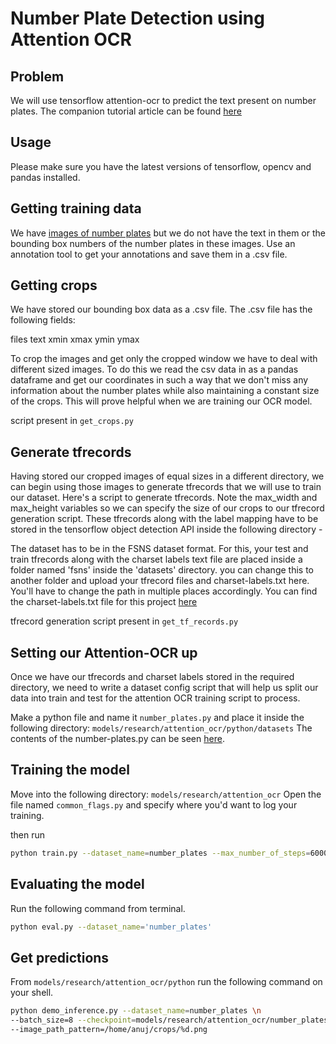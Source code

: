 # Number Plate Detection using Attention OCR

## Problem

We will use tensorflow attention-ocr to predict the text present on number plates. The companion tutorial article can be found [here](https://nanonets.com/blog/attention-ocr-for-text-recogntion/)

## Usage

Please make sure you have the latest versions of tensorflow, opencv and pandas installed. 

## Getting training data
We have [images of number plates](https://dataturks.com/projects/devika.mishra/Indian_Number_plates) but we do not have the text in them or the bounding box numbers of the number plates in these images. Use an annotation tool to get your annotations and save them in a .csv file.


## Getting crops
We have stored our bounding box data as a .csv file. The .csv file has the following fields:

files
text
xmin
xmax
ymin
ymax

To crop the images and get only the cropped window we have to deal with different sized images. To do this we read the csv data in as a pandas dataframe and get our coordinates in such a way that we don't miss any information about the number plates while also maintaining a constant size of the crops. This will prove helpful when we are training our OCR model.

script present in ```get_crops.py```

## Generate tfrecords
Having stored our cropped images of equal sizes in a different directory, we can begin using those images to generate tfrecords that we will use to train our dataset. Here's a script to generate tfrecords. Note the max_width and max_height variables so we can specify the size of our crops to our tfrecord generation script. These tfrecords along with the label mapping have to be stored in the tensorflow object detection API inside the following directory -

The dataset has to be in the FSNS dataset format. For this, your test and train tfrecords along with the charset labels text file are placed inside a folder named 'fsns' inside the 'datasets' directory. you can change this to another folder and upload your tfrecord files and charset-labels.txt here. You'll have to change the path in multiple places accordingly. You can find the charset-labels.txt file for this project [here](https://github.com/codeaway23/models/blob/master/research/attention_ocr/python/datasets/data/number_plates/charset-labels.txt)

tfrecord generation script present in ```get_tf_records.py```

## Setting our Attention-OCR up
Once we have our tfrecords and charset labels stored in the required directory, we need to write a dataset config script that will help us split our data into train and test for the attention OCR training script to process.

Make a python file and name it ```number_plates.py``` and place it inside the following directory: ```models/research/attention_ocr/python/datasets```
The contents of the number-plates.py can be seen [here](https://github.com/codeaway23/models/blob/master/research/attention_ocr/python/datasets/number_plates.py). 

## Training the model
Move into the following directory: ```models/research/attention_ocr```
Open the file named ```common_flags.py``` and specify where you'd want to log your training.

then run
```bash
python train.py --dataset_name=number_plates --max_number_of_steps=6000
```
## Evaluating the model
Run the following command from terminal.

```bash
python eval.py --dataset_name='number_plates'
```

## Get predictions
From ```models/research/attention_ocr/python``` run the following command on your shell.

```bash
python demo_inference.py --dataset_name=number_plates \n 
--batch_size=8 --checkpoint=models/research/attention_ocr/number_plates_model_logs/model.ckpt-6000 \n
--image_path_pattern=/home/anuj/crops/%d.png
```
